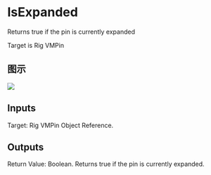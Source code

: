 # IsExpanded

Returns true if the pin is currently expanded

Target is Rig VMPin

## 图示

![]($-20221218-20462237.png)

## Inputs

Target: Rig VMPin Object Reference.  

## Outputs

Return Value: Boolean. Returns true if the pin is currently expanded.

